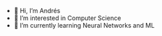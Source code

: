 - 👋 Hi, I’m Andrés
- 👀 I’m interested in Computer Science
- 🌱 I’m currently learning Neural Networks and ML

<!---
Matrixcod3/Matrixcod3 is a ✨ special ✨ repository because its `README.md` (this file) appears on your GitHub profile.
You can click the Preview link to take a look at your changes.
--->
